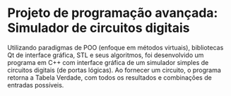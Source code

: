 # Projeto de programação avançada: Simulador de circuitos digitais

Utilizando paradigmas de POO (enfoque em métodos virtuais), bibliotecas Qt de interface gráfica, STL e seus algoritmos, foi desenvolvido um programa em C++ com interface gráfica de um simulador simples de circuitos digitais (de portas lógicas). Ao fornecer um circuito, o programa retorna a Tabela Verdade, com todos os resultados e combinações de entradas possíveis.
